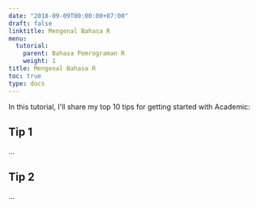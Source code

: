 ```yaml
---
date: "2018-09-09T00:00:00+07:00"
draft: false
linktitle: Mengenal Bahasa R
menu:
  tutorial:
    parent: Bahasa Pemrograman R
    weight: 1
title: Mengenal Bahasa R
toc: true
type: docs
---
```


In this tutorial, I'll share my top 10 tips for getting started with Academic:

## Tip 1

...

## Tip 2

...
